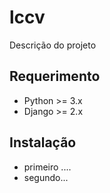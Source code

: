 # lccv

Descrição do projeto

## Requerimento
* Python >= 3.x
* Django >= 2.x


## Instalação
* primeiro ....
* segundo...
